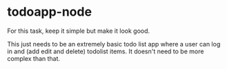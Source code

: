 # todoapp-node
For this task, keep it simple but make it look good.

This just needs to be an extremely basic todo list app where a user can log in and (add edit and delete) todolist items. It doesn't need to be more complex than that.
